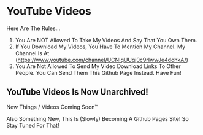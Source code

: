 # YouTube Videos
Here Are The Rules...
1. You Are NOT Allowed To Take My Videos And Say That You Own Them.
2. If You Download My Videos, You Have To Mention My Channel. My Channel Is At (https://www.youtube.com/channel/UCNIqUUqj0c9rIwwJe4dohkA/)
3. You Are Not Allowed To Send My Video Download Links To Other People. You Can Send Them This Github Page Instead.
Have Fun!
## YouTube Videos Is Now Unarchived!
New Things / Videos Coming Soon™

Also Something New, This Is (Slowly) Becoming A Github Pages Site! So Stay Tuned For That!
